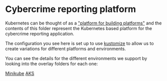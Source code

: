 # Cybercrime reporting platform

Kubernetes can be thought of as a ["platform for building
platforms"](https://twitter.com/kelseyhightower/status/935252923721793536?lang=en)
and the contents of this folder represent the Kubernetes based platform for the
cybercrime reporting application.

The configuration you see here is set up to use
[kustomize](https://kustomize.io/) to allow us to create variations for
different platforms and environments.

You can see the details for the different environments we support by looking
into the overlay folders for each one:

[Minikube](https://github.com/cds-snc/report-a-cybercrime/tree/master/platform/overlays/minikube)
[AKS](https://github.com/cds-snc/report-a-cybercrime/tree/master/platform/overlays/aks)

